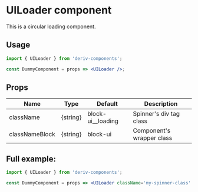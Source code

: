 # UILoader component

This is a circular loading component.

## Usage

```jsx
import { UILoader } from 'deriv-components';

const DummyComponent = props => <UILoader />;
```

## Props

| Name           | Type     | Default             | Description               |
| -------------- | -------- | ------------------- | ------------------------- |
| className      | {string} | block-ui\_\_loading | Spinner's div tag class   |
| classNameBlock | {string} | block-ui            | Component's wrapper class |

## Full example:

```jsx
import { UILoader } from 'deriv-components';

const DummyComponent = props => <UILoader className='my-spinner-class' classNameBlock='my-wrapper-class' />;
```
